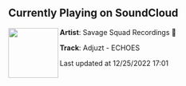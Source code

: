 ## Currently Playing on SoundCloud

[<img align="left" width="100" src="https://i1.sndcdn.com/artworks-zrSF40mXzUR5eWe3-Qpeycw-t500x500.jpg">](https://soundcloud.com/savagesquadrecordings/adjuzt-echoes)

**Artist**: Savage Squad Recordings 🦍 

**Track**: Adjuzt - ECHOES

Last updated at 12/25/2022 17:01
